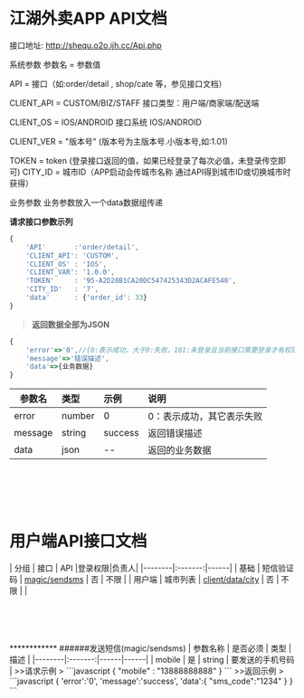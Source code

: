 
**江湖外卖APP API文档**
====================
接口地址: http://shequ.o2o.ijh.cc/Api.php


系统参数
参数名	= 参数值

API = 接口（如:order/detail , shop/cate 等，参见接口文档）

CLIENT_API = CUSTOM/BIZ/STAFF
接口类型：用户端/商家端/配送端

CLIENT_OS = IOS/ANDROID
接口系统 IOS/ANDROID

CLIENT_VER = "版本号" (版本号为主版本号.小版本号,如:1.01)

TOKEN = token (登录接口返回的值，如果已经登录了每次必值，未登录传空即可)
CITY_ID = 城市ID（APP启动会传城市名称 通过API得到城市ID或切换城市时获得）

业务参数
业务参数放入一个data数据组传递

**请求接口参数示列**
```javascript
{
	'API'		:'order/detail',
	'CLIENT_API': 'CUSTOM',
    'CLIENT_OS'	: 'IOS',
	'CLIENT_VAR': '1.0.0',
    'TOKEN'		: '95-A2D28B1CA20DC547425343D2ACAFE540',
    'CITY_ID'	: '7',
    'data'		: {'order_id': 33}
}
```


>**返回数据全部为JSON**
```javascript
{
    'error'=>'0',//{0:表示成功，大于0:失败，101:未登录且当前接口需要登录才有权限访问，}
    'message'=>'错误描述',
    'data'=>{业务数据}
}
```

| 参数名 |  类型          | 示例       | 说明  				  |
|-------|:--------------|:----------|:----------------------|
| error  | number   	|  0        | 0：表示成功，其它表示失败 |
| message| string       | success   | 返回错误描述   			|
| data 	 | json		    | --        | 返回的业务数据     	   |

<br /><br /><br /><br />

用户端API接口文档
==============

| <span class="w-100">分组</span> | <span class="w-200">接口</span> | <span class="w-200">API</span> |<span class="w-100">登录权限</span>|<span class="w-100">负责人</span>|
|--------|:-------:|------|
|   基础    | 短信验证码  | [magic/sendsms](#magic/sendsms) |  否  | 不限 |
|   用户端    | 城市列表  | [client/data/city](#client/data/city) |  否  | 不限 |
|  
<br /><br /><br />


<br />
************
######<a name="magic/sendsms">发送短信(magic/sendsms)</a>
| 参数名称 | 是否必须 | 类型 | 描述 |
|--------|:-------:|------|------|
|   mobile  | 是 | string |  要发送的手机号码  |
>>请求示例
>
```javascript
{
	"mobile" : "13888888888"
}
```
>>返回示例
>
```javascript
{
    'error':'0',
    'message':'success',
    'data':{
          "sms_code":"1234"
    }
}
```
